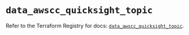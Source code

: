# `data_awscc_quicksight_topic`

Refer to the Terraform Registry for docs: [`data_awscc_quicksight_topic`](https://registry.terraform.io/providers/hashicorp/awscc/0.70.0/docs/data-sources/quicksight_topic).
